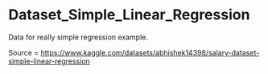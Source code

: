 # Dataset_Simple_Linear_Regression

Data for really simple regression example. 

Source = https://www.kaggle.com/datasets/abhishek14398/salary-dataset-simple-linear-regression
